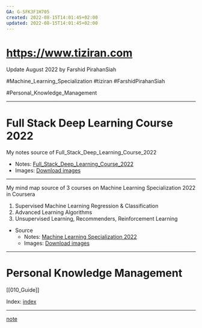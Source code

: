 ```yaml
---
GA: G-SFK3F1H705
created: 2022-08-15T14:01:45+02:00
updated: 2022-08-15T14:01:45+02:00
---
```



# https://www.tiziran.com 

Update August 2022 by Farshid PirahanSiah  

#Machine_Learning_Specialization #tiziran #FarshidPirahanSiah 

#Personal_Knowledge_Management

---
# Full Stack Deep Learning Course 2022
My notes source of Full_Stack_Deep_Learning_Course_2022

- Notes: [Full_Stack_Deep_Learning_Course_2022](/Mind_Map/Full_Stack_Deep_Learning_Course_2022/FSDL.md)
- Images: [Download images](/Mind_Map/Full_Stack_Deep_Learning_Course_2022/images.md)

---
My mind map source of 3 courses on Machine Learning Specialization 2022 in Coursera
1. Supervised Machine Learning Regression & Classification
2. Advanced Learning Algorithms
3. Unsupervised Learning, Recommenders, Reinforcement Learning

* Source 
    * Notes: [Machine Learning Specialization 2022](Machine%20Learning%20Specialization%202022.md)
    * Images: [Download images](Mind_Map/Machine_Learning_Specialization/images.md)

---
# Personal Knowledge Management

[[010_Guide]]

Index: [index](/000_Indexing/010_Guide.md)

---
[note](note.md)


